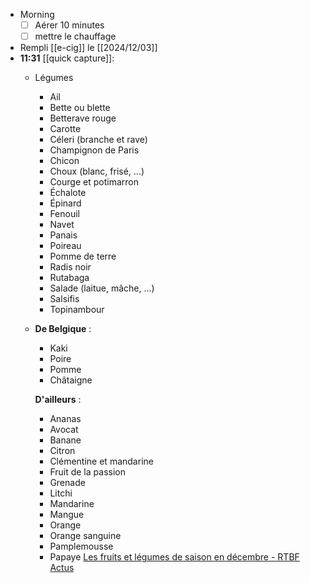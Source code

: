 - Morning
  * [ ] Aérer 10 minutes
  * [ ] mettre le chauffage
- Rempli [[e-cig]] le [[2024/12/03]]
- **11:31** [[quick capture]]:
	- Légumes
	  
	  
	  
	  *   Ail
	  *   Bette ou blette
	  *   Betterave rouge
	  *   Carotte
	  *   Céleri (branche et rave)
	  *   Champignon de Paris
	  *   Chicon
	  *   Choux (blanc, frisé, ...)
	  *   Courge et potimarron
	  *   Échalote
	  *   Épinard
	  *   Fenouil
	  *   Navet
	  *   Panais
	  *   Poireau
	  *   Pomme de terre
	  *   Radis noir
	  *   Rutabaga
	  *   Salade (laitue, mâche, ...)
	  *   Salsifis
	  *   Topinambour
	- **De Belgique** : 
	  
	  *   Kaki
	  *   Poire
	  *   Pomme
	  *   Châtaigne
	  
	   **D'ailleurs** : 
	  
	  *   Ananas
	  *   Avocat
	  *   Banane
	  *   Citron
	  *   Clémentine et mandarine
	  *   Fruit de la passion
	  *   Grenade
	  *   Litchi
	  *   Mandarine
	  *   Mangue
	  *   Orange
	  *   Orange sanguine
	  *   Pamplemousse
	  *   Papaye [Les fruits et légumes de saison en décembre - RTBF Actus](https://www.rtbf.be/article/les-fruits-et-legumes-de-saison-en-decembre-10647966)